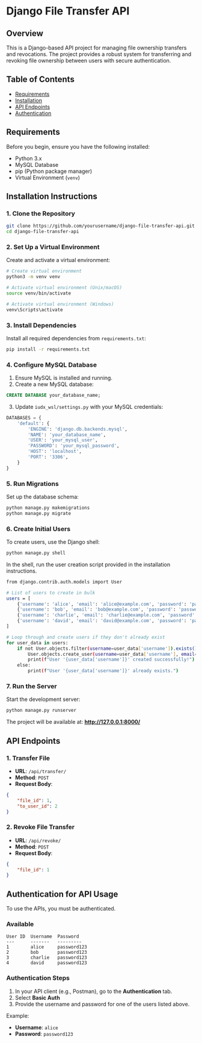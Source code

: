 # Django File Transfer API

## Overview
This is a Django-based API project for managing file ownership transfers and revocations. The project provides a robust system for transferring and revoking file ownership between users with secure authentication.

## Table of Contents
- [Requirements](#requirements)
- [Installation](#installation-instructions)
- [API Endpoints](#api-endpoints)
- [Authentication](#authentication-for-api-usage)

## Requirements
Before you begin, ensure you have the following installed:
- Python 3.x
- MySQL Database
- pip (Python package manager)
- Virtual Environment (`venv`)

## Installation Instructions

### 1. Clone the Repository
```bash
git clone https://github.com/yourusername/django-file-transfer-api.git
cd django-file-transfer-api
```

### 2. Set Up a Virtual Environment
Create and activate a virtual environment:
```bash
# Create virtual environment
python3 -m venv venv

# Activate virtual environment (Unix/macOS)
source venv/bin/activate

# Activate virtual environment (Windows)
venv\Scripts\activate
```

### 3. Install Dependencies
Install all required dependencies from `requirements.txt`:
```bash
pip install -r requirements.txt
```

### 4. Configure MySQL Database
1. Ensure MySQL is installed and running.
2. Create a new MySQL database:
```sql
CREATE DATABASE your_database_name;
```

3. Update `iudx_wsl/settings.py` with your MySQL credentials:
```python
DATABASES = {
    'default': {
        'ENGINE': 'django.db.backends.mysql',
        'NAME': 'your_database_name',
        'USER': 'your_mysql_user',
        'PASSWORD': 'your_mysql_password',
        'HOST': 'localhost',
        'PORT': '3306',
    }
}
```

### 5. Run Migrations
Set up the database schema:
```bash
python manage.py makemigrations
python manage.py migrate
```

### 6. Create Initial Users
To create users, use the Django shell:
```bash
python manage.py shell
```
In the shell, run the user creation script provided in the installation instructions.
```bash
from django.contrib.auth.models import User

# List of users to create in bulk
users = [
    {'username': 'alice', 'email': 'alice@example.com', 'password': 'password123'},
    {'username': 'bob', 'email': 'bob@example.com', 'password': 'password123'},
    {'username': 'charlie', 'email': 'charlie@example.com', 'password': 'password123'},
    {'username': 'david', 'email': 'david@example.com', 'password': 'password123'},
]

# Loop through and create users if they don't already exist
for user_data in users:
    if not User.objects.filter(username=user_data['username']).exists():
        User.objects.create_user(username=user_data['username'], email=user_data['email'], password=user_data['password'])
        print(f"User '{user_data['username']}' created successfully!")
    else:
        print(f"User '{user_data['username']}' already exists.")
```

### 7. Run the Server
Start the development server:
```bash
python manage.py runserver
```
The project will be available at: **http://127.0.0.1:8000/**

## API Endpoints

### 1. Transfer File
- **URL**: `/api/transfer/`
- **Method**: `POST`
- **Request Body**:
```json
{
    "file_id": 1,
    "to_user_id": 2
}
```

### 2. Revoke File Transfer
- **URL**: `/api/revoke/`
- **Method**: `POST`
- **Request Body**:
```json
{
    "file_id": 1
}
```

## Authentication for API Usage
To use the APIs, you must be authenticated.

### Available 
```
User ID  Username  Password   
---      -------   ---------
1        alice     password123
2        bob       password123  
3        charlie   password123
4        david     password123
```
### Authentication Steps
1. In your API client (e.g., Postman), go to the **Authentication** tab.
2. Select **Basic Auth**
3. Provide the username and password for one of the users listed above.

Example:
- **Username**: `alice`
- **Password**: `password123`